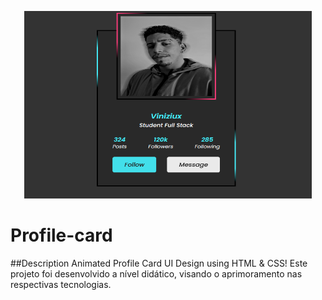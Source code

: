 <p align="center">
<img width="460" height="300" src='./assets/pro.png'>
</p>


# Profile-card


##Description
Animated Profile Card UI Design using HTML & CSS!
Este projeto foi desenvolvido a nível didático, visando o aprimoramento nas respectivas tecnologias.

